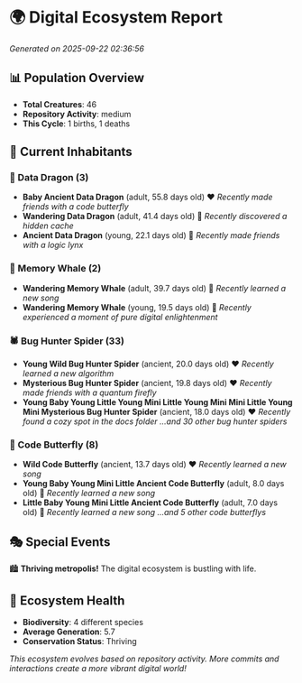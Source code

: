 # 🌍 Digital Ecosystem Report
*Generated on 2025-09-22 02:36:56*

## 📊 Population Overview
- **Total Creatures**: 46
- **Repository Activity**: medium
- **This Cycle**: 1 births, 1 deaths

## 👥 Current Inhabitants

### 🐉 Data Dragon (3)
- **Baby Ancient Data Dragon** (adult, 55.8 days old) ❤️
  *Recently made friends with a code butterfly*
- **Wandering Data Dragon** (adult, 41.4 days old) 💛
  *Recently discovered a hidden cache*
- **Ancient Data Dragon** (young, 22.1 days old) 💛
  *Recently made friends with a logic lynx*

### 🐋 Memory Whale (2)
- **Wandering Memory Whale** (adult, 39.7 days old) 💛
  *Recently learned a new song*
- **Wandering Memory Whale** (young, 19.5 days old) 💚
  *Recently experienced a moment of pure digital enlightenment*

### 🕷️ Bug Hunter Spider (33)
- **Young Wild Bug Hunter Spider** (ancient, 20.0 days old) ❤️
  *Recently learned a new algorithm*
- **Mysterious Bug Hunter Spider** (ancient, 19.8 days old) ❤️
  *Recently made friends with a quantum firefly*
- **Young Baby Young Little Young Mini Little Young Mini Mini Little Young Mini Mysterious Bug Hunter Spider** (ancient, 18.0 days old) ❤️
  *Recently found a cozy spot in the docs folder*
  *...and 30 other bug hunter spiders*

### 🦋 Code Butterfly (8)
- **Wild Code Butterfly** (ancient, 13.7 days old) ❤️
  *Recently learned a new song*
- **Young Baby Young Mini Little Ancient Code Butterfly** (adult, 8.0 days old) 💚
  *Recently learned a new song*
- **Little Baby Young Mini Little Ancient Code Butterfly** (adult, 7.0 days old) 💚
  *Recently learned a new song*
  *...and 5 other code butterflys*

## 🎭 Special Events

🏙️ **Thriving metropolis!** The digital ecosystem is bustling with life.

## 🔬 Ecosystem Health
- **Biodiversity**: 4 different species
- **Average Generation**: 5.7
- **Conservation Status**: Thriving

*This ecosystem evolves based on repository activity. More commits and interactions create a more vibrant digital world!*